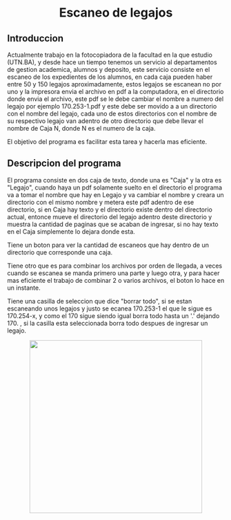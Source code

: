 # <h1 align=center> **Escaneo de legajos** </h1>

## Introduccion

Actualmente trabajo en la fotocopiadora de la facultad en la que estudio (UTN.BA), y desde hace un tiempo tenemos un servicio al departamentos de gestion academica, alumnos y deposito, este servicio consiste en el escaneo de los expedientes de los alumnos, en cada caja pueden haber entre 50 y 150 legajos aproximadamente, estos legajos se escanean no por uno y la impresora envia el archivo en pdf a la computadora, en el directorio donde envia el archivo, este pdf se le debe cambiar el nombre a numero del legajo por ejemplo 170.253-1.pdf y este debe ser movido a a un directorio con el nombre del legajo, cada uno de estos directorios con el nombre de su respectivo legajo van adentro de otro directorio que debe llevar el nombre de Caja N, donde N es el numero de la caja.

El objetivo del programa es facilitar esta tarea y hacerla mas eficiente.

## Descripcion del programa

El programa consiste en dos caja de texto, donde una es "Caja" y la otra es "Legajo", cuando haya un pdf solamente suelto en el directorio el programa va a tomar el nombre que hay en Legajo y va cambiar el nombre y creara un directorio con el mismo nombre y metera este pdf adentro de ese directorio, si en Caja hay texto y el directorio existe dentro del directorio actual, entonce mueve el directorio del legajo adentro deste directorio y muestra la cantidad de paginas que se acaban de ingresar, si no hay texto en el Caja simplemente lo dejara donde esta.

Tiene un boton para ver la cantidad de escaneos que hay dentro de un directorio que corresponde una caja.

Tiene otro que es para combinar los archivos por orden de llegada, a veces cuando se escanea se manda primero una parte y luego otra, y para hacer mas eficiente el trabajo de combinar 2 o varios archivos, el boton lo hace en un instante.

Tiene una casilla de seleccion que dice "borrar todo", si se estan escaneando unos legajos y justo se ecanea 170.253-1 el que le sigue es 170.254-x, y como el 170 sigue siendo igual borra todo hasta un '.' dejando 170. , si la casilla esta seleccionada borra todo despues de ingresar un legajo.

<p align="center">
<img src="https://github.com/samuelchacon00/legajos/tree/7c6a585cb0191a6df352b2d02e1c79dc5899450e/src"  height=400></p>